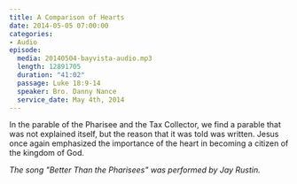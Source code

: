 ```yaml
---
title: A Comparison of Hearts
date: 2014-05-05 07:00:00
categories:
- Audio
episode:
  media: 20140504-bayvista-audio.mp3
  length: 12891705
  duration: "41:02"
  passage: Luke 18:9-14
  speaker: Bro. Danny Nance
  service_date: May 4th, 2014
---
```

In the parable of the Pharisee and the Tax Collector, we find a parable that was not explained itself, but the reason that it was told was written. Jesus once again emphasized the importance of the heart in becoming a citizen of the kingdom of God.

_The song "Better Than the Pharisees" was performed by Jay Rustin._